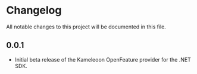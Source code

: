 # Changelog
All notable changes to this project will be documented in this file.

## 0.0.1
* Initial beta release of the Kameleoon OpenFeature provider for the .NET SDK.
